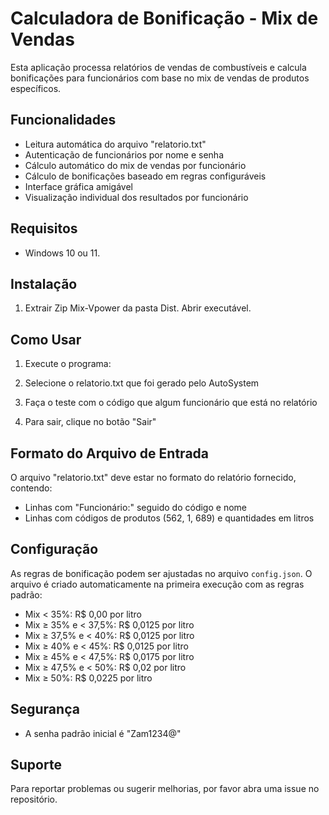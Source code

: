 # Calculadora de Bonificação - Mix de Vendas

Esta aplicação processa relatórios de vendas de combustíveis e calcula bonificações para funcionários com base no mix de vendas de produtos específicos.

## Funcionalidades

- Leitura automática do arquivo "relatorio.txt"
- Autenticação de funcionários por nome e senha
- Cálculo automático do mix de vendas por funcionário
- Cálculo de bonificações baseado em regras configuráveis
- Interface gráfica amigável
- Visualização individual dos resultados por funcionário

## Requisitos

- Windows 10 ou 11.

## Instalação

1. Extrair Zip Mix-Vpower da pasta Dist. Abrir executável.

## Como Usar

1. Execute o programa:
2. Selecione o relatorio.txt que foi gerado pelo AutoSystem

3. Faça o teste com o código que algum funcionário que está no relatório

4. Para sair, clique no botão "Sair"

## Formato do Arquivo de Entrada

O arquivo "relatorio.txt" deve estar no formato do relatório fornecido, contendo:
- Linhas com "Funcionário:" seguido do código e nome
- Linhas com códigos de produtos (562, 1, 689) e quantidades em litros

## Configuração

As regras de bonificação podem ser ajustadas no arquivo `config.json`. O arquivo é criado automaticamente na primeira execução com as regras padrão:

- Mix < 35%: R$ 0,00 por litro
- Mix ≥ 35% e < 37,5%: R$ 0,0125 por litro
- Mix ≥ 37,5% e < 40%: R$ 0,0125 por litro
- Mix ≥ 40% e < 45%: R$ 0,0125 por litro
- Mix ≥ 45% e < 47,5%: R$ 0,0175 por litro
- Mix ≥ 47,5% e < 50%: R$ 0,02 por litro
- Mix ≥ 50%: R$ 0,0225 por litro

## Segurança

- A senha padrão inicial é "Zam1234@"

## Suporte

Para reportar problemas ou sugerir melhorias, por favor abra uma issue no repositório. 
